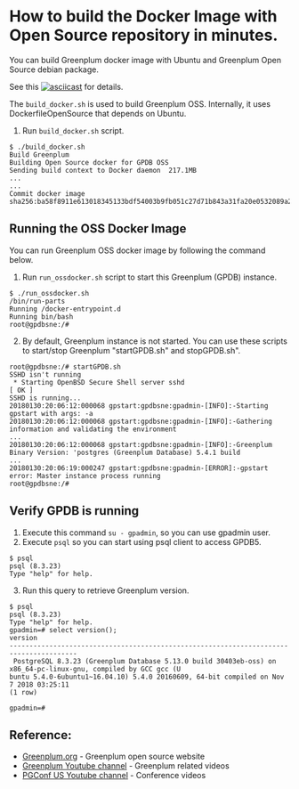 # How to build the Docker Image with Open Source repository in minutes.

You can build Greenplum docker image with Ubuntu and Greenplum Open Source debian package.

See this [![asciicast](https://asciinema.org/a/TQXTctfnTWjcybogq2n7TgHpM.svg)](https://asciinema.org/a/TQXTctfnTWjcybogq2n7TgHpM) for details.
<script id="asciicast-TQXTctfnTWjcybogq2n7TgHpM" src="https://asciinema.org/a/TQXTctfnTWjcybogq2n7TgHpM.js" async></script>

The `build_docker.sh` is used to build Greenplum OSS. Internally, it uses DockerfileOpenSource that depends on Ubuntu.
1. Run `build_docker.sh` script.
```
$ ./build_docker.sh
Build Greenplum  
Building Open Source docker for GPDB OSS
Sending build context to Docker daemon  217.1MB
...
...
Commit docker image
sha256:ba58f8911e613018345133bdf54003b9fb051c27d71b843a31fa20e0532089a2
```

##  Running the OSS Docker Image
You can run Greenplum OSS docker image by following the command below.
1. Run `run_ossdocker.sh` script to start this Greenplum (GPDB) instance.
```
$ ./run_ossdocker.sh
/bin/run-parts
Running /docker-entrypoint.d
Running bin/bash
root@gpdbsne:/#
```
2. By default, Greenplum instance is not started. You can use these scripts to start/stop Greenplum "startGPDB.sh" and stopGPDB.sh".

```
root@gpdbsne:/# startGPDB.sh
SSHD isn't running
 * Starting OpenBSD Secure Shell server sshd                                 [ OK ]
SSHD is running...
20180130:20:06:12:000068 gpstart:gpdbsne:gpadmin-[INFO]:-Starting gpstart with args: -a
20180130:20:06:12:000068 gpstart:gpdbsne:gpadmin-[INFO]:-Gathering information and validating the environment
...
20180130:20:06:12:000068 gpstart:gpdbsne:gpadmin-[INFO]:-Greenplum Binary Version: 'postgres (Greenplum Database) 5.4.1 build
...
20180130:20:06:19:000247 gpstart:gpdbsne:gpadmin-[ERROR]:-gpstart error: Master instance process running
root@gpdbsne:/#
```

## Verify GPDB is running
1. Execute this command `su - gpadmin`, so you can use gpadmin user.
2. Execute `psql` so you can start using psql client to access GPDB5.
```
$ psql
psql (8.3.23)
Type "help" for help.

```
3. Run this query to retrieve Greenplum version.
```
$ psql
psql (8.3.23)
Type "help" for help.
gpadmin=# select version();
version         
---------------------------------------------------------------------------------------
 PostgreSQL 8.3.23 (Greenplum Database 5.13.0 build 30403eb-oss) on x86_64-pc-linux-gnu, compiled by GCC gcc (U
buntu 5.4.0-6ubuntu1~16.04.10) 5.4.0 20160609, 64-bit compiled on Nov  7 2018 03:25:11
(1 row)

gpadmin=#
```

## Reference:
* [Greenplum.org](https://www.greenplum.org/) - Greenplum open source website
* [Greenplum Youtube channel](https://www.youtube.com/channel/UCIC2TGO-4xNSAJFCJXlJNwA) - Greenplum related videos
* [PGConf US Youtube channel](https://www.youtube.com/pgconfus/) - Conference videos
